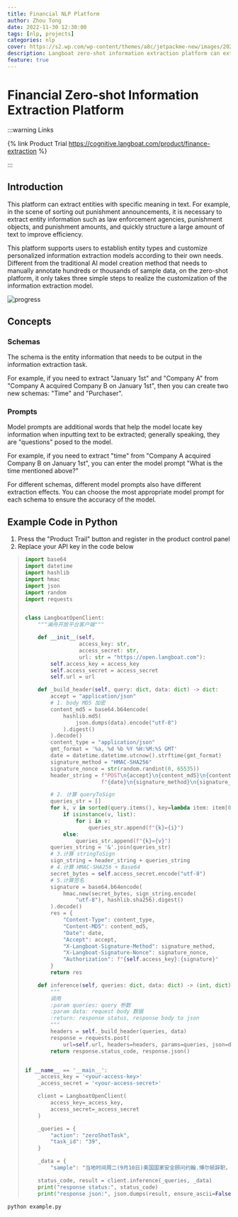 ```yaml
---
title: Financial NLP Platform
author: Zhou Tong
date: 2022-11-30 12:30:00
tags: [nlp, projects]
categories: nlp
cover: https://s2.wp.com/wp-content/themes/a8c/jetpackme-new/images/2021/social-growth.jpg
description: Langboat zero-shot information extraction platform can extract entities with specific meanings from texts. For example, in the scenario of sorting out punishment announcements, it is necessary to extract the entity information such as law enforcement agencies, punishment objects, and punishment amounts, and quickly structure a large number of texts to improve efficiency.
feature: true
---
```


# Financial Zero-shot Information Extraction Platform

:::warning Links

{% link Product Trial https://cognitive.langboat.com/product/finance-extraction %}

:::

## Introduction

This platform can extract entities with specific meaning in text. 
For example, in the scene of sorting out punishment announcements, 
it is necessary to extract entity information such as law enforcement agencies, punishment objects, and punishment amounts, 
and quickly structure a large amount of text to improve efficiency.

This platform supports users to establish entity types and customize personalized information extraction models according to their own needs.
Different from the traditional AI model creation method that needs to manually annotate hundreds or thousands of sample data, 
on the zero-shot platform, it only takes three simple steps to realize the customization of the information extraction model.

![progress](https://cdn.langboat.com/image/zero-shot/progress.png)

## Concepts

### Schemas

The schema is the entity information that needs to be output in the information extraction task.

For example, if you need to extract "January 1st" and "Company A" from "Company A acquired Company B on January 1st",
then you can create two new schemas: "Time" and "Purchaser".

### Prompts

Model prompts are additional words that help the model locate key information when inputting text to be extracted;
generally speaking, they are "questions" posed to the model.

For example, if you need to extract "time" from "Company A acquired Company B on January 1st",
you can enter the model prompt "What is the time mentioned above?"

For different schemas, different model prompts also have different extraction effects.
You can choose the most appropriate model prompt for each schema to ensure the accuracy of the model.

## Example Code in Python

1. Press the "Product Trail" button and register in the product control panel
2. Replace your API key in the code below

> ```python example.py
> import base64
> import datetime
> import hashlib
> import hmac
> import json
> import random
> import requests
> 
> 
> class LangboatOpenClient:
>     """澜舟开放平台客户端"""
> 
>     def __init__(self,
>                  access_key: str,
>                  access_secret: str,
>                  url: str = "https://open.langboat.com"):
>         self.access_key = access_key
>         self.access_secret = access_secret
>         self.url = url
> 
>     def _build_header(self, query: dict, data: dict) -> dict:
>         accept = "application/json"
>         # 1. body MD5 加密
>         content_md5 = base64.b64encode(
>             hashlib.md5(
>                 json.dumps(data).encode("utf-8")
>             ).digest()
>         ).decode()
>         content_type = "application/json"
>         gmt_format = '%a, %d %b %Y %H:%M:%S GMT'
>         date = datetime.datetime.utcnow().strftime(gmt_format)
>         signature_method = "HMAC-SHA256"
>         signature_nonce = str(random.randint(0, 65535))
>         header_string = f"POST\n{accept}\n{content_md5}\n{content_type}\n" \
>                         f"{date}\n{signature_method}\n{signature_nonce}\n"
> 
>         # 2. 计算 queryToSign
>         queries_str = []
>         for k, v in sorted(query.items(), key=lambda item: item[0]):
>             if isinstance(v, list):
>                 for i in v:
>                     queries_str.append(f"{k}={i}")
>             else:
>                 queries_str.append(f"{k}={v}")
>         queries_string = '&'.join(queries_str)
>         # 3.计算 stringToSign
>         sign_string = header_string + queries_string
>         # 4.计算 HMAC-SHA256 + Base64
>         secret_bytes = self.access_secret.encode("utf-8")
>         # 5.计算签名
>         signature = base64.b64encode(
>             hmac.new(secret_bytes, sign_string.encode(
>                 "utf-8"), hashlib.sha256).digest()
>         ).decode()
>         res = {
>             "Content-Type": content_type,
>             "Content-MD5": content_md5,
>             "Date": date,
>             "Accept": accept,
>             "X-Langboat-Signature-Method": signature_method,
>             "X-Langboat-Signature-Nonce": signature_nonce,
>             "Authorization": f"{self.access_key}:{signature}"
>         }
>         return res
> 
>     def inference(self, queries: dict, data: dict) -> (int, dict):
>         """
>         调用
>         :param queries: query 参数
>         :param data: request body 数据
>         :return: response status, response body to json
>         """
>         headers = self._build_header(queries, data)
>         response = requests.post(
>             url=self.url, headers=headers, params=queries, json=data)
>         return response.status_code, response.json()
> 
> 
> if __name__ == '__main__':
>     _access_key = '<your-access-key>'
>     _access_secret = '<your-access-secret>'
> 
>     client = LangboatOpenClient(
>         access_key=_access_key,
>         access_secret=_access_secret
>     )
> 
>     _queries = {
>         "action": "zeroShotTask",
>         "task_id": "39",
>     }
> 
>     _data = {
>         "sample": "当地时间周二(9月10日)美国国家安全顾问约翰.博尔顿辞职，博尔顿是白宫内部主要的外交鹰派人物，此前，博尔顿与总统特朗普曾在伊朗问题上有很大分歧，博尔顿的辞职对黄金形成了一定的支撑，周二美盘时段时段，黄金曾一度反弹至千五关口。"}
> 
>     status_code, result = client.inference(_queries, _data)
>     print("response status:", status_code)
>     print("response json:", json.dumps(result, ensure_ascii=False, indent=2))
> ```

```bash
python example.py
```